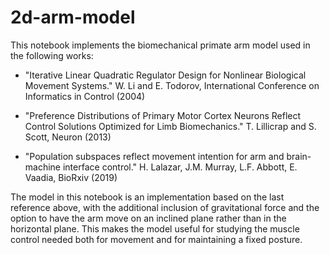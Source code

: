 # 2d-arm-model

This notebook implements the biomechanical primate arm model used in the following works:

- "Iterative Linear Quadratic Regulator Design for Nonlinear Biological Movement Systems."
W. Li and E. Todorov, International Conference on Informatics in Control (2004)

- "Preference Distributions of Primary Motor Cortex Neurons Reflect Control Solutions Optimized for Limb Biomechanics."
T. Lillicrap and S. Scott, Neuron (2013)

- "Population subspaces reflect movement intention for arm and brain-machine interface control."
H. Lalazar, J.M. Murray, L.F. Abbott, E. Vaadia, BioRxiv (2019)

The model in this notebook is an implementation based on the last reference above, with the additional inclusion of gravitational force and the option to have the arm move on an inclined plane rather than in the horizontal plane. This makes the model useful for studying the muscle control needed both for movement and for maintaining a fixed posture.
